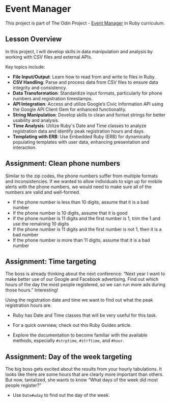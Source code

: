 # Event Manager

This project is part of The Odin Project - [Event Manager](https://www.theodinproject.com/lessons/ruby-event-manager) in Ruby curriculum.

## Lesson Overview

In this project, I will develop skills in data manipulation and analysis by working with CSV files and external APIs. 

Key topics include:

- **File Input/Output**: Learn how to read from and write to files in Ruby.
- **CSV Handling**: Parse and process data from CSV files to ensure data integrity and consistency.
- **Data Transformation**: Standardize input formats, particularly for phone numbers and registration timestamps.
- **API Integration**: Access and utilize Google’s Civic Information API using the Google API Client Gem for enhanced functionality.
- **String Manipulation**: Develop skills to clean and format strings for better usability and analysis.
- **Time Analysis**: Utilize Ruby's Date and Time classes to analyze registration data and identify peak registration hours and days.
- **Templating with ERB**: Use Embedded Ruby (ERB) for dynamically populating templates with user data, enhancing presentation and interaction.

## Assignment: Clean phone numbers

Similar to the zip codes, the phone numbers suffer from multiple formats and inconsistencies. If we wanted to allow individuals to sign up for mobile alerts with the phone numbers, we would need to make sure all of the numbers are valid and well-formed.

* If the phone number is less than 10 digits, assume that it is a bad number
* If the phone number is 10 digits, assume that it is good
* If the phone number is 11 digits and the first number is 1, trim the 1 and use the remaining 10 digits
* If the phone number is 11 digits and the first number is not 1, then it is a bad number
* If the phone number is more than 11 digits, assume that it is a bad number

## Assignment: Time targeting

The boss is already thinking about the next conference: “Next year I want to make better use of our Google and Facebook advertising. Find out which hours of the day the most people registered, so we can run more ads during those hours.” Interesting!

Using the registration date and time we want to find out what the peak registration hours are.

* Ruby has Date and Time classes that will be very useful for this task.

* For a quick overview, check out this Ruby Guides article.

* Explore the documentation to become familiar with the available methods, especially `#strptime`, `#strftime`, and `#hour`.

## Assignment: Day of the week targeting

The big boss gets excited about the results from your hourly tabulations. It looks like there are some hours that are clearly more important than others. But now, tantalized, she wants to know “What days of the week did most people register?”

* Use `Date#wday` to find out the day of the week.
